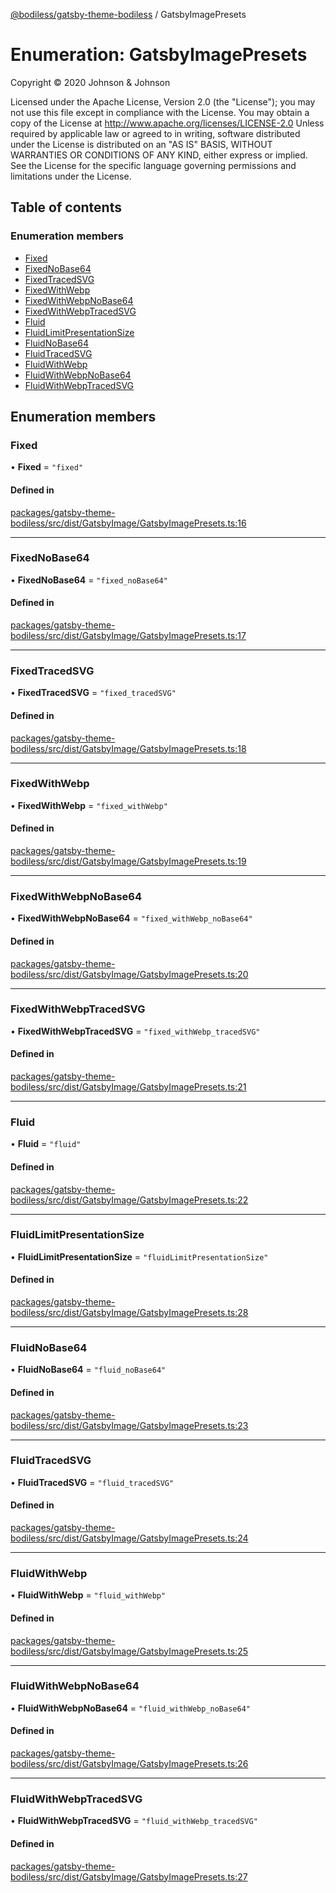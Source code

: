 [@bodiless/gatsby-theme-bodiless](../README.md) / GatsbyImagePresets

# Enumeration: GatsbyImagePresets

Copyright © 2020 Johnson & Johnson

Licensed under the Apache License, Version 2.0 (the "License");
you may not use this file except in compliance with the License.
You may obtain a copy of the License at
http://www.apache.org/licenses/LICENSE-2.0
Unless required by applicable law or agreed to in writing, software
distributed under the License is distributed on an "AS IS" BASIS,
WITHOUT WARRANTIES OR CONDITIONS OF ANY KIND, either express or implied.
See the License for the specific language governing permissions and
limitations under the License.

## Table of contents

### Enumeration members

- [Fixed](GatsbyImagePresets.md#fixed)
- [FixedNoBase64](GatsbyImagePresets.md#fixednobase64)
- [FixedTracedSVG](GatsbyImagePresets.md#fixedtracedsvg)
- [FixedWithWebp](GatsbyImagePresets.md#fixedwithwebp)
- [FixedWithWebpNoBase64](GatsbyImagePresets.md#fixedwithwebpnobase64)
- [FixedWithWebpTracedSVG](GatsbyImagePresets.md#fixedwithwebptracedsvg)
- [Fluid](GatsbyImagePresets.md#fluid)
- [FluidLimitPresentationSize](GatsbyImagePresets.md#fluidlimitpresentationsize)
- [FluidNoBase64](GatsbyImagePresets.md#fluidnobase64)
- [FluidTracedSVG](GatsbyImagePresets.md#fluidtracedsvg)
- [FluidWithWebp](GatsbyImagePresets.md#fluidwithwebp)
- [FluidWithWebpNoBase64](GatsbyImagePresets.md#fluidwithwebpnobase64)
- [FluidWithWebpTracedSVG](GatsbyImagePresets.md#fluidwithwebptracedsvg)

## Enumeration members

### Fixed

• **Fixed** = `"fixed"`

#### Defined in

[packages/gatsby-theme-bodiless/src/dist/GatsbyImage/GatsbyImagePresets.ts:16](https://github.com/johnsonandjohnson/Bodiless-JS/blob/c2867dad/packages/gatsby-theme-bodiless/src/dist/GatsbyImage/GatsbyImagePresets.ts#L16)

___

### FixedNoBase64

• **FixedNoBase64** = `"fixed_noBase64"`

#### Defined in

[packages/gatsby-theme-bodiless/src/dist/GatsbyImage/GatsbyImagePresets.ts:17](https://github.com/johnsonandjohnson/Bodiless-JS/blob/c2867dad/packages/gatsby-theme-bodiless/src/dist/GatsbyImage/GatsbyImagePresets.ts#L17)

___

### FixedTracedSVG

• **FixedTracedSVG** = `"fixed_tracedSVG"`

#### Defined in

[packages/gatsby-theme-bodiless/src/dist/GatsbyImage/GatsbyImagePresets.ts:18](https://github.com/johnsonandjohnson/Bodiless-JS/blob/c2867dad/packages/gatsby-theme-bodiless/src/dist/GatsbyImage/GatsbyImagePresets.ts#L18)

___

### FixedWithWebp

• **FixedWithWebp** = `"fixed_withWebp"`

#### Defined in

[packages/gatsby-theme-bodiless/src/dist/GatsbyImage/GatsbyImagePresets.ts:19](https://github.com/johnsonandjohnson/Bodiless-JS/blob/c2867dad/packages/gatsby-theme-bodiless/src/dist/GatsbyImage/GatsbyImagePresets.ts#L19)

___

### FixedWithWebpNoBase64

• **FixedWithWebpNoBase64** = `"fixed_withWebp_noBase64"`

#### Defined in

[packages/gatsby-theme-bodiless/src/dist/GatsbyImage/GatsbyImagePresets.ts:20](https://github.com/johnsonandjohnson/Bodiless-JS/blob/c2867dad/packages/gatsby-theme-bodiless/src/dist/GatsbyImage/GatsbyImagePresets.ts#L20)

___

### FixedWithWebpTracedSVG

• **FixedWithWebpTracedSVG** = `"fixed_withWebp_tracedSVG"`

#### Defined in

[packages/gatsby-theme-bodiless/src/dist/GatsbyImage/GatsbyImagePresets.ts:21](https://github.com/johnsonandjohnson/Bodiless-JS/blob/c2867dad/packages/gatsby-theme-bodiless/src/dist/GatsbyImage/GatsbyImagePresets.ts#L21)

___

### Fluid

• **Fluid** = `"fluid"`

#### Defined in

[packages/gatsby-theme-bodiless/src/dist/GatsbyImage/GatsbyImagePresets.ts:22](https://github.com/johnsonandjohnson/Bodiless-JS/blob/c2867dad/packages/gatsby-theme-bodiless/src/dist/GatsbyImage/GatsbyImagePresets.ts#L22)

___

### FluidLimitPresentationSize

• **FluidLimitPresentationSize** = `"fluidLimitPresentationSize"`

#### Defined in

[packages/gatsby-theme-bodiless/src/dist/GatsbyImage/GatsbyImagePresets.ts:28](https://github.com/johnsonandjohnson/Bodiless-JS/blob/c2867dad/packages/gatsby-theme-bodiless/src/dist/GatsbyImage/GatsbyImagePresets.ts#L28)

___

### FluidNoBase64

• **FluidNoBase64** = `"fluid_noBase64"`

#### Defined in

[packages/gatsby-theme-bodiless/src/dist/GatsbyImage/GatsbyImagePresets.ts:23](https://github.com/johnsonandjohnson/Bodiless-JS/blob/c2867dad/packages/gatsby-theme-bodiless/src/dist/GatsbyImage/GatsbyImagePresets.ts#L23)

___

### FluidTracedSVG

• **FluidTracedSVG** = `"fluid_tracedSVG"`

#### Defined in

[packages/gatsby-theme-bodiless/src/dist/GatsbyImage/GatsbyImagePresets.ts:24](https://github.com/johnsonandjohnson/Bodiless-JS/blob/c2867dad/packages/gatsby-theme-bodiless/src/dist/GatsbyImage/GatsbyImagePresets.ts#L24)

___

### FluidWithWebp

• **FluidWithWebp** = `"fluid_withWebp"`

#### Defined in

[packages/gatsby-theme-bodiless/src/dist/GatsbyImage/GatsbyImagePresets.ts:25](https://github.com/johnsonandjohnson/Bodiless-JS/blob/c2867dad/packages/gatsby-theme-bodiless/src/dist/GatsbyImage/GatsbyImagePresets.ts#L25)

___

### FluidWithWebpNoBase64

• **FluidWithWebpNoBase64** = `"fluid_withWebp_noBase64"`

#### Defined in

[packages/gatsby-theme-bodiless/src/dist/GatsbyImage/GatsbyImagePresets.ts:26](https://github.com/johnsonandjohnson/Bodiless-JS/blob/c2867dad/packages/gatsby-theme-bodiless/src/dist/GatsbyImage/GatsbyImagePresets.ts#L26)

___

### FluidWithWebpTracedSVG

• **FluidWithWebpTracedSVG** = `"fluid_withWebp_tracedSVG"`

#### Defined in

[packages/gatsby-theme-bodiless/src/dist/GatsbyImage/GatsbyImagePresets.ts:27](https://github.com/johnsonandjohnson/Bodiless-JS/blob/c2867dad/packages/gatsby-theme-bodiless/src/dist/GatsbyImage/GatsbyImagePresets.ts#L27)

